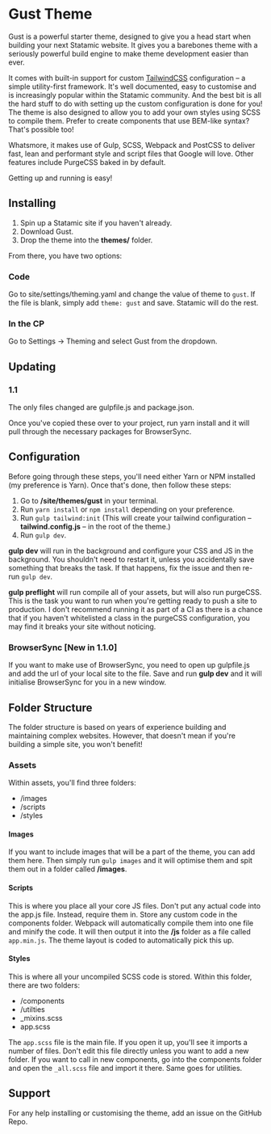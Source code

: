 # Gust Theme

Gust is a powerful starter theme, designed to give you a head start when building your next Statamic website. It gives you a barebones theme with a seriously powerful build engine to make theme development easier than ever.

It comes with built-in support for custom [TailwindCSS](https://tailwindcss.com) configuration – a simple utility-first framework. It's well documented, easy to customise and is increasingly popular within the Statamic community. And the best bit is all the hard stuff to do with setting up the custom configuration is done for you! The theme is also designed to allow you to add your own styles using SCSS to compile them. Prefer to create components that use BEM-like syntax? That's possible too!

Whatsmore, it makes use of Gulp, SCSS, Webpack and PostCSS to deliver fast, lean and performant style and script files that Google will love. Other features include PurgeCSS baked in by default.

Getting up and running is easy!

## Installing

1. Spin up a Statamic site if you haven't already.
2. Download Gust.
3. Drop the theme into the **themes/** folder.

From there, you have two options:

### Code

Go to site/settings/theming.yaml and change the value of theme to `gust`. If the file is blank, simply add `theme: gust` and save. Statamic will do the rest.

### In the CP

Go to Settings -> Theming and select Gust from the dropdown.

## Updating

### 1.1

The only files changed are gulpfile.js and package.json.

Once you've copied these over to your project, run yarn install and it will pull through the necessary packages for BrowserSync.

## Configuration

Before going through these steps, you'll need either Yarn or NPM installed (my preference is Yarn). Once that's done, then follow these steps:

1. Go to **/site/themes/gust** in your terminal.
2. Run `yarn install` or `npm install` depending on your preference.
3. Run `gulp tailwind:init` (This will create your tailwind configuration – **tailwind.config.js** – in the root of the theme.)
4. Run `gulp dev`.

**gulp dev** will run in the background and configure your CSS and JS in the background. You shouldn't need to restart it, unless you accidentally save something that breaks the task. If that happens, fix the issue and then re-run `gulp dev`.

**gulp preflight** will run compile all of your assets, but will also run purgeCSS. This is the task you want to run when you're getting ready to push a site to production. I don't recommend running it as part of a CI as there is a chance that if you haven't whitelisted a class in the purgeCSS configuration, you may find it breaks your site without noticing. 

### BrowserSync [New in 1.1.0]

If you want to make use of BrowserSync, you need to open up gulpfile.js and add the url of your local site to the file. Save and run **gulp dev** and it will initialise BrowserSync for you in a new window.

## Folder Structure

The folder structure is based on years of experience building and maintaining complex websites. However, that doesn't mean if you're building a simple site, you won't benefit!

### Assets

Within assets, you'll find three folders:

- /images
- /scripts
- /styles

#### Images
If you want to include images that will be a part of the theme, you can add them here. Then simply run `gulp images` and it will optimise them and spit them out in a folder called **/images**.

#### Scripts
This is where you place all your core JS files. Don't put any actual code into the app.js file. Instead, require them in. Store any custom code in the components folder. Webpack will automatically compile them into one file and minify the code. It will then output it into the **/js** folder as a file called `app.min.js`. The theme layout is coded to automatically pick this up.

#### Styles
This is where all your uncompiled SCSS code is stored. Within this folder, there are two folders:

- /components
- /utilties
- _mixins.scss
- app.scss

The `app.scss` file is the main file. If you open it up, you'll see it imports a number of files. Don't edit this file directly unless you want to add a new folder. If you want to call in new components, go into the components folder and open the `_all.scss` file and import it there. Same goes for utilities.

## Support
For any help installing or customising the theme, add an issue on the GitHub Repo.
